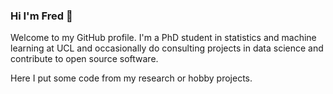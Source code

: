 ### Hi I'm Fred 👋

<!--
**cfjhallgren/cfjhallgren** is a ✨ _special_ ✨ repository because its `README.md` (this file) appears on your GitHub profile. -->

Welcome to my GitHub profile. I'm a PhD student in statistics and machine learning at UCL and occasionally do consulting projects in data science and contribute to open source software.

Here I put some code from my research or hobby projects.
